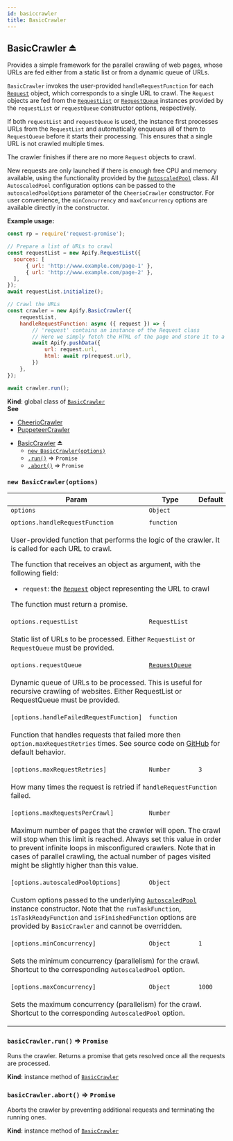 ```yaml
---
id: basiccrawler
title: BasicCrawler
---
```

<a name="exp_module_BasicCrawler--BasicCrawler"></a>

## BasicCrawler ⏏
Provides a simple framework for the parallel crawling of web pages,
whose URLs are fed either from a static list
or from a dynamic queue of URLs.

`BasicCrawler` invokes the user-provided `handleRequestFunction` for each [`Request`](request)
object, which corresponds to a single URL to crawl.
The `Request` objects are fed from the [`RequestList`](RequestList) or [`RequestQueue`](#RequestQueue)
instances provided by the `requestList` or `requestQueue` constructor options, respectively.

If both `requestList` and `requestQueue` is used, the instance first
processes URLs from the `RequestList` and automatically enqueues all of them to `RequestQueue` before it starts
their processing. This ensures that a single URL is not crawled multiple times.

The crawler finishes if there are no more `Request` objects to crawl.

New requests are only launched if there is enough free CPU and memory available,
using the functionality provided by the [`AutoscaledPool`](AutoscaledPool) class.
All `AutoscaledPool` configuration options can be passed to the `autoscaledPoolOptions` parameter
of the `CheerioCrawler` constructor.
For user convenience, the `minConcurrency` and `maxConcurrency` options are available directly in the constructor.

**Example usage:**

```javascript
const rp = require('request-promise');

// Prepare a list of URLs to crawl
const requestList = new Apify.RequestList({
  sources: [
      { url: 'http://www.example.com/page-1' },
      { url: 'http://www.example.com/page-2' },
  ],
});
await requestList.initialize();

// Crawl the URLs
const crawler = new Apify.BasicCrawler({
    requestList,
    handleRequestFunction: async ({ request }) => {
        // 'request' contains an instance of the Request class
        // Here we simply fetch the HTML of the page and store it to a dataset
        await Apify.pushData({
            url: request.url,
            html: await rp(request.url),
        })
    },
});

await crawler.run();
```

**Kind**: global class of [<code>BasicCrawler</code>](#module_BasicCrawler)  
**See**

- [CheerioCrawler](cheeriocrawler)
- [PuppeteerCrawler](puppeteercrawler)

* [BasicCrawler](#exp_module_BasicCrawler--BasicCrawler) ⏏
    * [`new BasicCrawler(options)`](#new_module_BasicCrawler--BasicCrawler_new)
    * [`.run()`](#module_BasicCrawler--BasicCrawler+run) ⇒ <code>Promise</code>
    * [`.abort()`](#module_BasicCrawler--BasicCrawler+abort) ⇒ <code>Promise</code>

<a name="new_module_BasicCrawler--BasicCrawler_new"></a>

### `new BasicCrawler(options)`
<table>
<thead>
<tr>
<th>Param</th><th>Type</th><th>Default</th>
</tr>
</thead>
<tbody>
<tr>
<td><code>options</code></td><td><code>Object</code></td><td></td>
</tr>
<tr>
<td colspan="3"></td></tr><tr>
<td><code>options.handleRequestFunction</code></td><td><code>function</code></td><td></td>
</tr>
<tr>
<td colspan="3"><p>User-provided function that performs the logic of the crawler. It is called for each URL to crawl.</p>
<p>  The function that receives an object as argument, with the following field:</p>
  <ul>
    <li><code>request</code>: the <a href="request"><code>Request</code></a> object representing the URL to crawl</li>
  </ul>

<p>  The function must return a promise.</p>
</td></tr><tr>
<td><code>options.requestList</code></td><td><code>RequestList</code></td><td></td>
</tr>
<tr>
<td colspan="3"><p>Static list of URLs to be processed.
  Either <code>RequestList</code> or <code>RequestQueue</code> must be provided.</p>
</td></tr><tr>
<td><code>options.requestQueue</code></td><td><code><a href="#RequestQueue">RequestQueue</a></code></td><td></td>
</tr>
<tr>
<td colspan="3"><p>Dynamic queue of URLs to be processed. This is useful for recursive crawling of websites.
  Either RequestList or RequestQueue must be provided.</p>
</td></tr><tr>
<td><code>[options.handleFailedRequestFunction]</code></td><td><code>function</code></td><td></td>
</tr>
<tr>
<td colspan="3"><p>Function that handles requests that failed more then <code>option.maxRequestRetries</code> times.
  See source code on <a href="https://github.com/apifytech/apify-js/blob/master/src/basic_crawler.js#L11">GitHub</a> for default behavior.</p>
</td></tr><tr>
<td><code>[options.maxRequestRetries]</code></td><td><code>Number</code></td><td><code>3</code></td>
</tr>
<tr>
<td colspan="3"><p>How many times the request is retried if <code>handleRequestFunction</code> failed.</p>
</td></tr><tr>
<td><code>[options.maxRequestsPerCrawl]</code></td><td><code>Number</code></td><td></td>
</tr>
<tr>
<td colspan="3"><p>Maximum number of pages that the crawler will open. The crawl will stop when this limit is reached.
  Always set this value in order to prevent infinite loops in misconfigured crawlers.
  Note that in cases of parallel crawling, the actual number of pages visited might be slightly higher than this value.</p>
</td></tr><tr>
<td><code>[options.autoscaledPoolOptions]</code></td><td><code>Object</code></td><td></td>
</tr>
<tr>
<td colspan="3"><p>Custom options passed to the underlying <a href="autoscaledpool"><code>AutoscaledPool</code></a> instance constructor.
  Note that the <code>runTaskFunction</code>, <code>isTaskReadyFunction</code> and <code>isFinishedFunction</code> options
  are provided by <code>BasicCrawler</code> and cannot be overridden.</p>
</td></tr><tr>
<td><code>[options.minConcurrency]</code></td><td><code>Object</code></td><td><code>1</code></td>
</tr>
<tr>
<td colspan="3"><p>Sets the minimum concurrency (parallelism) for the crawl. Shortcut to the corresponding <code>AutoscaledPool</code> option.</p>
</td></tr><tr>
<td><code>[options.maxConcurrency]</code></td><td><code>Object</code></td><td><code>1000</code></td>
</tr>
<tr>
<td colspan="3"><p>Sets the maximum concurrency (parallelism) for the crawl. Shortcut to the corresponding <code>AutoscaledPool</code> option.</p>
</td></tr></tbody>
</table>
<a name="module_BasicCrawler--BasicCrawler+run"></a>

### `basicCrawler.run()` ⇒ <code>Promise</code>
Runs the crawler. Returns a promise that gets resolved once all the requests are processed.

**Kind**: instance method of [<code>BasicCrawler</code>](#exp_module_BasicCrawler--BasicCrawler)  
<a name="module_BasicCrawler--BasicCrawler+abort"></a>

### `basicCrawler.abort()` ⇒ <code>Promise</code>
Aborts the crawler by preventing additional requests and terminating the running ones.

**Kind**: instance method of [<code>BasicCrawler</code>](#exp_module_BasicCrawler--BasicCrawler)  
